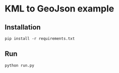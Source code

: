 # KML to GeoJson example

## Installation

```
pip install -r requirements.txt
```

## Run

```
python run.py
```
